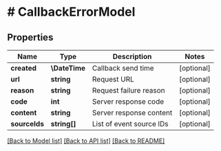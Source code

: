# # CallbackErrorModel

## Properties

Name | Type | Description | Notes
------------ | ------------- | ------------- | -------------
**created** | **\DateTime** | Callback send time | [optional]
**url** | **string** | Request URL | [optional]
**reason** | **string** | Request failure reason | [optional]
**code** | **int** | Server response code | [optional]
**content** | **string** | Server response content | [optional]
**sourceIds** | **string[]** | List of event source IDs | [optional]

[[Back to Model list]](../../README.md#models) [[Back to API list]](../../README.md#endpoints) [[Back to README]](../../README.md)
